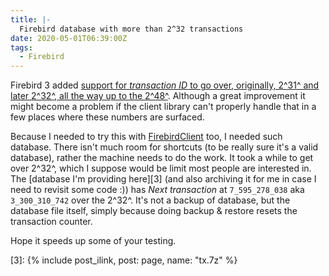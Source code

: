 ```yaml
---
title: |-
  Firebird database with more than 2^32 transactions
date: 2020-05-01T06:39:00Z
tags:
  - Firebird
---
```

Firebird 3 added [support for _transaction ID_ to go over, originally, 2^31^ and later 2^32^, all the way up to the 2^48^][1]. Although a great improvement it might become a problem if the client library can't properly handle that in a few places where these numbers are surfaced.

<!-- excerpt -->

Because I needed to try this with [FirebirdClient][2] too, I needed such database. There isn't much room for shortcuts (to be really sure it's a valid database), rather the machine needs to do the work. It took a while to get over 2^32^, which I suppose would be limit most people are interested in. The [database I'm providing here][3] (and also archiving it for me in case I need to revisit some code :)) has _Next transaction_ at `7_595_278_038` aka `3_300_310_742` over the 2^32^. It's not a backup of database, but the database file itself, simply because doing backup & restore resets the transaction counter.

Hope it speeds up some of your testing. 

[1]: https://firebirdsql.org/file/documentation/release_notes/html/en/3_0/rnfb30-apiods.html#rnfb30-apiods-transaclimit
[2]: https://github.com/cincuranet/FirebirdSql.Data.FirebirdClient
[3]: {% include post_ilink, post: page, name: "tx.7z" %}